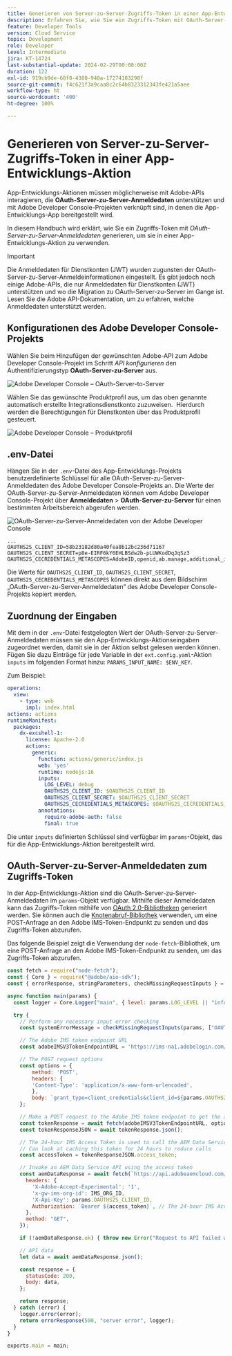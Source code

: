 ```yaml
---
title: Generieren von Server-zu-Server-Zugriffs-Token in einer App-Entwicklungs-Aktion
description: Erfahren Sie, wie Sie ein Zugriffs-Token mit OAuth-Server-zu-Server-Anmeldedaten generieren, um sie in einer App-Entwicklungs-Aktion zu verwenden.
feature: Developer Tools
version: Cloud Service
topic: Development
role: Developer
level: Intermediate
jira: KT-14724
last-substantial-update: 2024-02-29T00:00:00Z
duration: 122
exl-id: 919cb9de-68f8-4380-940a-17274183298f
source-git-commit: f4c621f3a9caa8c2c64b8323312343fe421a5aee
workflow-type: ht
source-wordcount: '400'
ht-degree: 100%

---
```


# Generieren von Server-zu-Server-Zugriffs-Token in einer App-Entwicklungs-Aktion

App-Entwicklungs-Aktionen müssen möglicherweise mit Adobe-APIs interagieren, die **OAuth-Server-zu-Server-Anmeldedaten** unterstützen und mit Adobe Developer Console-Projekten verknüpft sind, in denen die App-Entwicklungs-App bereitgestellt wird.

In diesem Handbuch wird erklärt, wie Sie ein Zugriffs-Token mit _OAuth-Server-zu-Server-Anmeldedaten_ generieren, um sie in einer App-Entwicklungs-Aktion zu verwenden.

>[!IMPORTANT]
>
> Die Anmeldedaten für Dienstkonten (JWT) wurden zugunsten der OAuth-Server-zu-Server-Anmeldeinformationen eingestellt. Es gibt jedoch noch einige Adobe-APIs, die nur Anmeldedaten für Dienstkonten (JWT) unterstützen und wo die Migration zu OAuth-Server-zu-Server im Gange ist. Lesen Sie die Adobe API-Dokumentation, um zu erfahren, welche Anmeldedaten unterstützt werden.

## Konfigurationen des Adobe Developer Console-Projekts

Wählen Sie beim Hinzufügen der gewünschten Adobe-API zum Adobe Developer Console-Projekt im Schritt _API konfigurieren_ den Authentifizierungstyp **OAuth-Server-zu-Server** aus.

![Adobe Developer Console – OAuth-Server-to-Server](./assets/s2s-auth/oauth-server-to-server.png)

Wählen Sie das gewünschte Produktprofil aus, um das oben genannte automatisch erstellte Integrationsdienstkonto zuzuweisen.  Hierdurch werden die Berechtigungen für Dienstkonten über das Produktprofil gesteuert.

![Adobe Developer Console – Produktprofil](./assets/s2s-auth/select-product-profile.png)

## .env-Datei

Hängen Sie in der `.env`-Datei des App-Entwicklungs-Projekts benutzerdefinierte Schlüssel für alle OAuth-Server-zu-Server-Anmeldedaten des Adobe Developer Console-Projekts an. Die Werte der OAuth-Server-zu-Server-Anmeldedaten können vom Adobe Developer Console-Projekt über __Anmeldedaten__ > __OAuth-Server-zu-Server__ für einen bestimmten Arbeitsbereich abgerufen werden.

![OAuth-Server-zu-Server-Anmeldedaten von der Adobe Developer Console](./assets/s2s-auth/oauth-server-to-server-credentials.png)

```
...
OAUTHS2S_CLIENT_ID=58b23182d80a40fea8b12bc236d71167
OAUTHS2S_CLIENT_SECRET=p8e-EIRF6kY6EHLBSdw2b-pLUWKodDqJqSz3
OAUTHS2S_CECREDENTIALS_METASCOPES=AdobeID,openid,ab.manage,additional_info.projectedProductContext,read_organizations,read_profile,account_cluster.read
```

Die Werte für `OAUTHS2S_CLIENT_ID`, `OAUTHS2S_CLIENT_SECRET`, `OAUTHS2S_CECREDENTIALS_METASCOPES` können direkt aus dem Bildschirm „OAuth-Server-zu-Server-Anmeldedaten“ des Adobe Developer Console-Projekts kopiert werden.

## Zuordnung der Eingaben

Mit dem in der `.env`-Datei festgelegten Wert der OAuth-Server-zu-Server-Anmeldedaten müssen sie den App-Entwicklungs-Aktionseingaben zugeordnet werden, damit sie in der Aktion selbst gelesen werden können. Fügen Sie dazu Einträge für jede Variable in der `ext.config.yaml`-Aktion `inputs` im folgenden Format hinzu: `PARAMS_INPUT_NAME: $ENV_KEY`.

Zum Beispiel:

```yaml
operations:
  view:
    - type: web
      impl: index.html
actions: actions
runtimeManifest:
  packages:
    dx-excshell-1:
      license: Apache-2.0
      actions:
        generic:
          function: actions/generic/index.js
          web: 'yes'
          runtime: nodejs:16
          inputs:
            LOG_LEVEL: debug
            OAUTHS2S_CLIENT_ID: $OAUTHS2S_CLIENT_ID
            OAUTHS2S_CLIENT_SECRET: $OAUTHS2S_CLIENT_SECRET
            OAUTHS2S_CECREDENTIALS_METASCOPES: $OAUTHS2S_CECREDENTIALS_METASCOPES
          annotations:
            require-adobe-auth: false
            final: true
```

Die unter `inputs` definierten Schlüssel sind verfügbar im `params`-Objekt, das für die App-Entwicklungs-Aktion bereitgestellt wird.

## OAuth-Server-zu-Server-Anmeldedaten zum Zugriffs-Token

In der App-Entwicklungs-Aktion sind die OAuth-Server-zu-Server-Anmeldedaten im `params`-Objekt verfügbar. Mithilfe dieser Anmeldedaten kann das Zugriffs-Token mithilfe von [OAuth 2.0-Bibliotheken](https://oauth.net/code/) generiert werden. Sie können auch die [Knotenabruf-Bibliothek](https://www.npmjs.com/package/node-fetch) verwenden, um eine POST-Anfrage an den Adobe IMS-Token-Endpunkt zu senden und das Zugriffs-Token abzurufen.

Das folgende Beispiel zeigt die Verwendung der `node-fetch`-Bibliothek, um eine POST-Anfrage an den Adobe IMS-Token-Endpunkt zu senden, um das Zugriffs-Token abzurufen.

```javascript
const fetch = require("node-fetch");
const { Core } = require("@adobe/aio-sdk");
const { errorResponse, stringParameters, checkMissingRequestInputs } = require("../utils");

async function main(params) {
  const logger = Core.Logger("main", { level: params.LOG_LEVEL || "info" });

  try {
    // Perform any necessary input error checking
    const systemErrorMessage = checkMissingRequestInputs(params, ["OAUTHS2S_CLIENT_ID", "OAUTHS2S_CLIENT_SECRET", "OAUTHS2S_CECREDENTIALS_METASCOPES"], []);

    // The Adobe IMS token endpoint URL
    const adobeIMSV3TokenEndpointURL = 'https://ims-na1.adobelogin.com/ims/token/v3';

    // The POST request options
    const options = {
        method: 'POST',
        headers: {
        'Content-Type': 'application/x-www-form-urlencoded',
        },
        body: `grant_type=client_credentials&client_id=${params.OAUTHS2S_CLIENT_ID}&client_secret=${params.OAUTHS2S_CLIENT_SECRET}&scope=${params.OAUTHS2S_CECREDENTIALS_METASCOPES}`,
    };

    // Make a POST request to the Adobe IMS token endpoint to get the access token
    const tokenResponse = await fetch(adobeIMSV3TokenEndpointURL, options);
    const tokenResponseJSON = await tokenResponse.json();

    // The 24-hour IMS Access Token is used to call the AEM Data Service API
    // Can look at caching this token for 24 hours to reduce calls
    const accessToken = tokenResponseJSON.access_token;

    // Invoke an AEM Data Service API using the access token
    const aemDataResponse = await fetch(`https://api.adobeaemcloud.com/adobe/stats/statistics/contentRequestsQuota?imsOrgId=${IMS_ORG_ID}&current=true`, {
      headers: {
        'X-Adobe-Accept-Experimental': '1',
        'x-gw-ims-org-id': IMS_ORG_ID,
        'X-Api-Key': params.OAUTHS2S_CLIENT_ID,
        Authorization: `Bearer ${access_token}`, // The 24-hour IMS Access Token
      },
      method: "GET",
    });

    if (!aemDataResponse.ok) { throw new Error("Request to API failed with status code " + aemDataResponse.status);}

    // API data
    let data = await aemDataResponse.json();

    const response = {
      statusCode: 200,
      body: data,
    };

    return response;
  } catch (error) {
    logger.error(error);
    return errorResponse(500, "server error", logger);
  }
}

exports.main = main;
```
